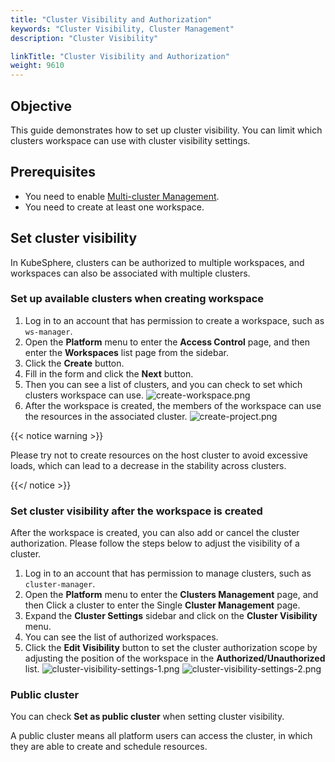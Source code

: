 ```yaml
---
title: "Cluster Visibility and Authorization"
keywords: "Cluster Visibility, Cluster Management"
description: "Cluster Visibility"

linkTitle: "Cluster Visibility and Authorization"
weight: 9610
---
```


## Objective
This guide demonstrates how to set up cluster visibility. You can limit which clusters workspace can use with cluster visibility settings.

## Prerequisites
* You need to enable [Multi-cluster Management](/docs/multicluster-management/enable-multicluster/direct-connection/).
* You need to create at least one workspace.

## Set cluster visibility

In KubeSphere, clusters can be authorized to multiple workspaces, and workspaces can also be associated with multiple clusters.

### Set up available clusters when creating workspace

1. Log in to an account that has permission to create a workspace, such as `ws-manager`.
2. Open the **Platform** menu to enter the **Access Control** page, and then enter the **Workspaces** list page from the sidebar.
3. Click the **Create** button.
4. Fill in the form and click the **Next** button.
5. Then you can see a list of clusters, and you can check to set which clusters workspace can use.
![create-workspace.png](/images/docs/cluster-administration/create-workspace.png)
6. After the workspace is created, the members of the workspace can use the resources in the associated cluster.
![create-project.png](/images/docs/cluster-administration/create-project.png)

{{< notice warning >}}

Please try not to create resources on the host cluster to avoid excessive loads, which can lead to a decrease in the stability across clusters.

{{</ notice >}} 

### Set cluster visibility after the workspace is created

After the workspace is created, you can also add or cancel the cluster authorization. Please follow the steps below to adjust the visibility of a cluster.

1. Log in to an account that has permission to manage clusters, such as `cluster-manager`.
2. Open the **Platform** menu to enter the **Clusters Management** page, and then Click a cluster to enter the Single **Cluster Management** page.
3. Expand the **Cluster Settings** sidebar and click on the **Cluster Visibility** menu.
4. You can see the list of authorized workspaces.
5. Click the **Edit Visibility** button to set the cluster authorization scope by adjusting the position of the workspace in the **Authorized/Unauthorized** list.
![cluster-visibility-settings-1.png](/images/docs/cluster-administration/cluster-visibility-settings-1.png)
![cluster-visibility-settings-2.png](/images/docs/cluster-administration/cluster-visibility-settings-2.png)

### Public cluster

You can check **Set as public cluster** when setting cluster visibility.

A public cluster means all platform users can access the cluster, in which they are able to create and schedule resources.
